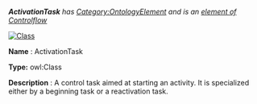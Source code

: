 ___ActivationTask__ 
 has
 [Category:OntologyElement](../../Category/OntologyElement "Category:OntologyElement") 
 and is an
 [element of](../../Property/ElementOf "Property:ElementOf") 
[Controlflow](../../Submissions/Controlflow "Submissions:Controlflow")_




  





[![Class](../../images/thumb/2/27/Class.gif/45px-Class.gif)](../../Image/Class.gif "Class")


__Name__ 
 : ActivationTask
 



__Type:__ 
 owl:Class
 



__Description__ 
 : A control task aimed at starting an activity. It is specialized either by a beginning task or a reactivation task.